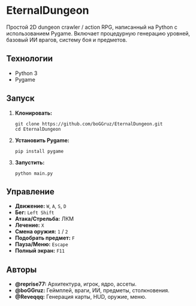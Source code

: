 # EternalDungeon

Простой 2D dungeon crawler / action RPG, написанный на Python с использованием Pygame. Включает процедурную генерацию уровней, базовый ИИ врагов, систему боя и предметов.


## Технологии

*   Python 3
*   Pygame

## Запуск

1.  **Клонировать:**
    ```
    git clone https://github.com/boGGruz/EternalDungeon.git
    cd EternalDungeon
    ```
3.  **Установить Pygame:**
    ```
    pip install pygame
    ```
4.  **Запустить:**
    ```
    python main.py 
    ```

## Управление

*   **Движение:** `W`, `A`, `S`, `D`
*   **Бег:** `Left Shift`
*   **Атака/Стрельба:** ЛКМ
*   **Лечение:** `X`
*   **Смена оружия:** `1` / `2`
*   **Подобрать предмет:** `F`
*   **Пауза/Меню:** `Escape`
*   **Полный экран:** `F11`

## Авторы

*   **@reprise77:** Архитектура, игрок, ядро, ассеты.
*   **@boGGruz:** Геймплей, враги, ИИ, предметы, столкновения.
*   **@Reveqqq:** Генерация карты, HUD, оружие, меню.
